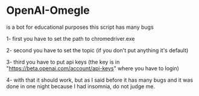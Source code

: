 # OpenAI-Omegle
is a bot for educational purposes
this script has many bugs

1- first you have to set the path to chromedriver.exe

2- second you have to set the topic
(if you don't put anything it's default)

3- third you have to put api keys (the key is in "https://beta.openai.com/account/api-keys" where you have to login)

4- with that it should work, but as I said before it has many bugs and it was done in one night because I had insomnia, do not judge me.

